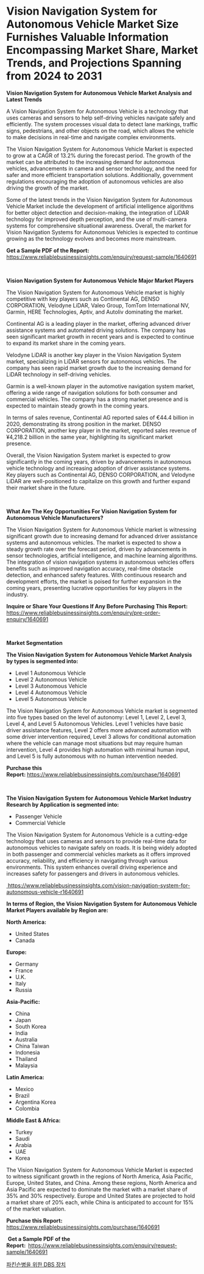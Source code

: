 <p><h1>Vision Navigation System for Autonomous Vehicle Market Size Furnishes Valuable Information Encompassing Market Share, Market Trends, and Projections Spanning from 2024 to 2031</h1></p><p><strong>Vision Navigation System for Autonomous Vehicle Market Analysis and Latest Trends</strong></p>
<p><p>A Vision Navigation System for Autonomous Vehicle is a technology that uses cameras and sensors to help self-driving vehicles navigate safely and efficiently. The system processes visual data to detect lane markings, traffic signs, pedestrians, and other objects on the road, which allows the vehicle to make decisions in real-time and navigate complex environments.</p><p>The Vision Navigation System for Autonomous Vehicle Market is expected to grow at a CAGR of 13.2% during the forecast period. The growth of the market can be attributed to the increasing demand for autonomous vehicles, advancements in camera and sensor technology, and the need for safer and more efficient transportation solutions. Additionally, government regulations encouraging the adoption of autonomous vehicles are also driving the growth of the market.</p><p>Some of the latest trends in the Vision Navigation System for Autonomous Vehicle Market include the development of artificial intelligence algorithms for better object detection and decision-making, the integration of LiDAR technology for improved depth perception, and the use of multi-camera systems for comprehensive situational awareness. Overall, the market for Vision Navigation Systems for Autonomous Vehicles is expected to continue growing as the technology evolves and becomes more mainstream.</p></p>
<p><strong>Get a Sample PDF of the Report:&nbsp;</strong> <a href="https://www.reliablebusinessinsights.com/enquiry/request-sample/1640691">https://www.reliablebusinessinsights.com/enquiry/request-sample/1640691</a></p>
<p>&nbsp;</p>
<p><strong>Vision Navigation System for Autonomous Vehicle Major Market Players</strong></p>
<p><p>The Vision Navigation System for Autonomous Vehicle market is highly competitive with key players such as Continental AG, DENSO CORPORATION, Velodyne LiDAR, Valeo Group, TomTom International NV, Garmin, HERE Technologies, Aptiv, and Autoliv dominating the market. </p><p>Continental AG is a leading player in the market, offering advanced driver assistance systems and automated driving solutions. The company has seen significant market growth in recent years and is expected to continue to expand its market share in the coming years. </p><p>Velodyne LiDAR is another key player in the Vision Navigation System market, specializing in LiDAR sensors for autonomous vehicles. The company has seen rapid market growth due to the increasing demand for LiDAR technology in self-driving vehicles. </p><p>Garmin is a well-known player in the automotive navigation system market, offering a wide range of navigation solutions for both consumer and commercial vehicles. The company has a strong market presence and is expected to maintain steady growth in the coming years. </p><p>In terms of sales revenue, Continental AG reported sales of €44.4 billion in 2020, demonstrating its strong position in the market. DENSO CORPORATION, another key player in the market, reported sales revenue of ¥4,218.2 billion in the same year, highlighting its significant market presence. </p><p>Overall, the Vision Navigation System market is expected to grow significantly in the coming years, driven by advancements in autonomous vehicle technology and increasing adoption of driver assistance systems. Key players such as Continental AG, DENSO CORPORATION, and Velodyne LiDAR are well-positioned to capitalize on this growth and further expand their market share in the future.</p></p>
<p>&nbsp;</p>
<p><strong>What Are The Key Opportunities For Vision Navigation System for Autonomous Vehicle Manufacturers?</strong></p>
<p><p>The Vision Navigation System for Autonomous Vehicle market is witnessing significant growth due to increasing demand for advanced driver assistance systems and autonomous vehicles. The market is expected to show a steady growth rate over the forecast period, driven by advancements in sensor technologies, artificial intelligence, and machine learning algorithms. The integration of vision navigation systems in autonomous vehicles offers benefits such as improved navigation accuracy, real-time obstacle detection, and enhanced safety features. With continuous research and development efforts, the market is poised for further expansion in the coming years, presenting lucrative opportunities for key players in the industry.</p></p>
<p><strong>Inquire or Share Your Questions If Any Before Purchasing This Report:</strong> <a href="https://www.reliablebusinessinsights.com/enquiry/pre-order-enquiry/1640691">https://www.reliablebusinessinsights.com/enquiry/pre-order-enquiry/1640691</a></p>
<p>&nbsp;</p>
<p><strong>Market Segmentation</strong></p>
<p><strong>The Vision Navigation System for Autonomous Vehicle Market Analysis by types is segmented into:</strong></p>
<p><ul><li>Level 1 Autonomous Vehicle</li><li>Level 2 Autonomous Vehicle</li><li>Level 3 Autonomous Vehicle</li><li>Level 4 Autonomous Vehicle</li><li>Level 5 Autonomous Vehicle</li></ul></p>
<p><p>The Vision Navigation System for Autonomous Vehicle market is segmented into five types based on the level of autonomy: Level 1, Level 2, Level 3, Level 4, and Level 5 Autonomous Vehicles. Level 1 vehicles have basic driver assistance features, Level 2 offers more advanced automation with some driver intervention required, Level 3 allows for conditional automation where the vehicle can manage most situations but may require human intervention, Level 4 provides high automation with minimal human input, and Level 5 is fully autonomous with no human intervention needed.</p></p>
<p><strong>Purchase this Report:&nbsp;</strong><a href="https://www.reliablebusinessinsights.com/purchase/1640691">https://www.reliablebusinessinsights.com/purchase/1640691</a></p>
<p>&nbsp;</p>
<p><strong>The Vision Navigation System for Autonomous Vehicle Market Industry Research by Application is segmented into:</strong></p>
<p><ul><li>Passenger Vehicle</li><li>Commercial Vehicle</li></ul></p>
<p><p>The Vision Navigation System for Autonomous Vehicle is a cutting-edge technology that uses cameras and sensors to provide real-time data for autonomous vehicles to navigate safely on roads. It is being widely adopted in both passenger and commercial vehicles markets as it offers improved accuracy, reliability, and efficiency in navigating through various environments. This system enhances overall driving experience and increases safety for passengers and drivers in autonomous vehicles.</p></p>
<p><a href="https://www.reliablebusinessinsights.com/vision-navigation-system-for-autonomous-vehicle-r1640691">&nbsp;https://www.reliablebusinessinsights.com/vision-navigation-system-for-autonomous-vehicle-r1640691</a></p>
<p><strong>In terms of Region, the Vision Navigation System for Autonomous Vehicle Market Players available by Region are:</strong></p>
<p>
    <p> <strong> North America: </strong>
        <ul>
            <li>United States</li>
            <li>Canada</li>
        </ul>
        </p> 
    <p> <strong> Europe: </strong>
        <ul>
            <li>Germany</li>
            <li>France</li>
            <li>U.K.</li>
            <li>Italy</li>
            <li>Russia</li>
        </ul>
        </p> 
    <p> <strong> Asia-Pacific: </strong>
        <ul>
            <li>China</li>
            <li>Japan</li>
            <li>South Korea</li>
            <li>India</li>
            <li>Australia</li>
            <li>China Taiwan</li>
            <li>Indonesia</li>
            <li>Thailand</li>
            <li>Malaysia</li>
        </ul>
        </p> 
    <p> <strong> Latin America: </strong>
        <ul>
            <li>Mexico</li>
            <li>Brazil</li>
            <li>Argentina Korea</li>
            <li>Colombia</li>
        </ul>
        </p> 
    <p> <strong> Middle East & Africa: </strong>
        <ul>
            <li>Turkey</li>
            <li>Saudi</li>
            <li>Arabia</li>
            <li>UAE</li>
            <li>Korea</li>
        </ul>
    </p>
    </p>
<p><p>The Vision Navigation System for Autonomous Vehicle Market is expected to witness significant growth in the regions of North America, Asia Pacific, Europe, United States, and China. Among these regions, North America and Asia Pacific are expected to dominate the market with a market share of 35% and 30% respectively. Europe and United States are projected to hold a market share of 20% each, while China is anticipated to account for 15% of the market valuation.</p></p>
<p><strong>Purchase this Report: </strong><a href="https://www.reliablebusinessinsights.com/purchase/1640691">https://www.reliablebusinessinsights.com/purchase/1640691</a></p>
<p>&nbsp;<strong>Get a Sample PDF of the Report:&nbsp;&nbsp;</strong><a href="https://www.reliablebusinessinsights.com/enquiry/request-sample/1640691">https://www.reliablebusinessinsights.com/enquiry/request-sample/1640691</a></p>
<p><strong></strong></p>
<p><p><a href="https://github.com/hzumrdvas204296/Market-Research-Report-List-3/blob/main/1205263127133.md">파킨슨병을 위한 DBS 장치</a></p></p>